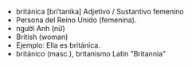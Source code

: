 
- británica	[bɾiˈtanika]	Adjetivo / Sustantivo femenino  
- Persona del Reino Unido (femenina).
- người Anh (nữ)
- British (woman)
- Ejemplo: Ella es británica.
- británico (masc.), britanismo	Latín "Britannia"